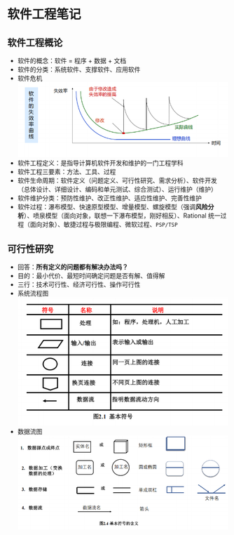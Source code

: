 # 软件工程笔记

## 软件工程概论

- 软件的概念：软件 = 程序 + 数据 + 文档
- 软件的分类：系统软件、支撑软件、应用软件
- 软件危机
![alt text](image.png)
- 软件工程定义：是指导计算机软件开发和维护的一门工程学科
- 软件工程三要素：方法、工具、过程
- 软件生命周期：软件定义（问题定义、可行性研究、需求分析）、软件开发（总体设计、详细设计、编码和单元测试、综合测试）、运行维护（维护）
- 软件维护分类：预防性维护、改正性维护、适应性维护、完善性维护
- 软件过程：瀑布模型、快速原型模型、增量模型、螺旋模型（强调**风险分析**）、喷泉模型（面向对象，联想一下瀑布模型，刚好相反）、Rational 统一过程（面向对象）、敏捷过程与极限编程、微软过程、`PSP/TSP`

## 可行性研究

- 回答：**所有定义的问题都有解决办法吗？**
- 目的：最小代价、最短时间确定问题是否有解、值得解
- 三行：技术可行性、经济可行性、操作可行性
- 系统流程图
![alt text](image-1.png)
- 数据流图
![alt text](image-2.png)

